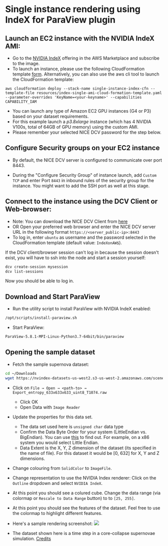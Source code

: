# Single instance rendering using IndeX for ParaView plugin

## Launch an EC2 instance with the NVIDIA IndeX AMI:

- Go to the [NVIDIA IndeX](http://aws.amazon.com/marketplace/pp/B08H4D3QZR) offering in the AWS Marketplace and subscribe to the image.
- To launch an instance, please use the following CloudFormation template [form](https://console.aws.amazon.com/cloudformation/home?#/stacks/create/template?templateURL=https://s3.amazonaws.com/awsmp-fulfillment-cf-templates-prod/2d798e89-e16a-4f0c-832f-938c342f6c29.3e0d1257-5054-4b23-b8be-a53904a6fd68.template). Alternatively, you can also use the aws cli tool to launch the CloudFormation template:
```
aws cloudformation deploy --stack-name single-instance-index-cfn --template-file resources/index-single-ami-cloud-formation-template.yaml --parameter-overrides 'KeyName=<your-keyname>' --capabilities CAPABILITY_IAM
```

- You can launch any type of Amazon EC2 GPU instances (G4 or P3) based on your dataset requirements.
- For this example launch a *p3.8xlarge* instance (which has 4 NVIDIA V100s, total of 64GB of GPU memory) using the custom AMI.
- Please remember your selected NICE DCV password for the step below.

## Configure Security groups on your EC2 instance

- By default, the NICE DCV server is configured to communicate over port 8443.

- During the "Configure Security Group" of instance launch, add `Custom TCP` and enter Port `8443` in inbound rules of the security group for the instance. You might want to add the SSH port as well at this stage.

## Connect to the instance using the DCV Client or Web-browser:

- Note: You can download the NICE DCV Client from [here](https://download.nice-dcv.com/)
- OR Open your preferred web browser and enter the NICE DCV server URL in the following format `https://<server_public-ip>:8443`
- To log in, enter `ubuntu` as username and the password selected in the CloudFormation template (default value: `IndeXonAW$`).

If the DCV client/browser session can't log in because the session doesn't exist, you will have to ssh into the node and start a session yourself:
```sh
dcv create-session mysession
dcv list-sessions
```

Now you should be able to log in.

## Download and Start ParaView

- Run the utility script to install ParaView with NVIDIA IndeX enabled:
```sh
/opt/scripts/install-paraview.sh
```

- Start ParaView:
```sh
ParaView-5.8.1-MPI-Linux-Python3.7-64bit/bin/paraview
```

## Opening the sample dataset

- Fetch the sample supernova dataset:
```sh
cd ~/Downloads
wget https://nvindex-datasets-us-west2.s3-us-west-2.amazonaws.com/scenes/00-supernova_ncsa_small/data/Export_entropy_633x633x633_uint8_T1074.raw 
```

- Click on `File → Open → <path-to> → Export_entropy_633x633x633_uint8_T1074.raw`
    - Click OK
    - Open Data with `Image Reader`

- Update the properties for this data set.
    - The data set used here is `unsigned char` data type
    - Confirm the Data Byte Order for your system (LittleEndian vs. BigEndian). You can use [this](https://www.geeksforgeeks.org/little-and-big-endian-mystery/) to find out. For example, on a x86 system you would select Little Endian.
    - Data Extent is the X, Y, Z dimension of the dataset (its specified in the name of file). For this dataset it would be [0, 632] for X, Y and Z dimensions.

- Change colouring from `SolidColor` to `ImageFile`.

- Change representation to use the NVIDIA Index renderer: Click on the `Outline` dropdown and select `NVIDIA IndeX`.

- At this point you should see a colured cube. Change the data range (via colormap or `Rescale to Data Range` button) to  to `[25, 255]`.

- At this point you should see the features of the dataset. Feel free to use the colormap to highlight different features.

- Here's a sample rendering screenshot:
![](images/paraview_supernova.jpeg)

- The dataset shown here is a time step in a core-collapse supernovae simulation. [Credits](https://github.com/NVIDIA/nvindex-cloud/blob/master/doc/datasets.md#core-collapse-supernova)

